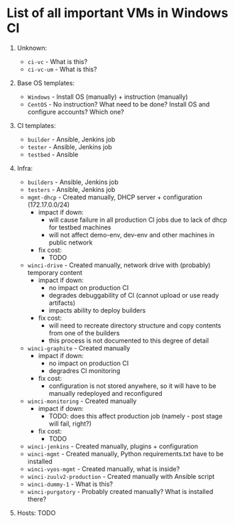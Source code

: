 # List of all important VMs in Windows CI

1. Unknown:
    * `ci-vc` - What is this?
    * `ci-vc-um` - What is this?

2. Base OS templates:
    * `Windows` - Install OS (manually) + instruction (manually)
    * `CentOS` - No instruction? What need to be done? Install OS and configure accounts? Which one?

3. CI templates:
    * `builder` - Ansible, Jenkins job
    * `tester` - Ansible, Jenkins job
    * `testbed` - Ansible

4. Infra:
    * `builders` - Ansible, Jenkins job
    * `testers` - Ansible, Jenkins job
    * `mgmt-dhcp` - Created manually, DHCP server + configuration (172.17.0.0/24)
        * impact if down:
            * will cause failure in all production CI jobs due to lack of dhcp for testbed machines
            * will not affect demo-env, dev-env and other machines in public network
        * fix cost:
            * TODO
    * `winci-drive` - Created manually, network drive with (probably) temporary content
        * impact if down: 
            * no impact on production CI
            * degrades debuggability of CI (cannot upload or use ready artifacts)
            * impacts ability to deploy builders
        * fix cost:
            * will need to recreate directory structure and copy contents from one of the builders
            * this process is not documented to this degree of detail
    * `winci-graphite` - Created manually
        * impact if down:
            * no impact on production CI
            * degradres CI monitoring
        * fix cost:
            * configuration is not stored anywhere, so it will have to be manually redeployed and reconfigured
    * `winci-monitoring` - Created manually
        * impact if down:
            * TODO: does this affect production job (namely - post stage will fail, right?)
        * fix cost:
            * TODO
    * `winci-jenkins` - Created manually, plugins + configuration
    * `winci-mgmt` - Created manually, Python requirements.txt have to be installed
    * `winci-vyos-mgmt` - Created manually, what is inside?
    * `winci-zuulv2-production` - Created manually with Ansible script
    * `winci-dummy-1` - What is this?
    * `winci-purgatory` - Probably created manually? What is installed there?

5. Hosts:
    TODO

